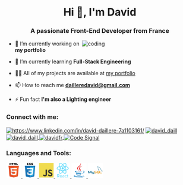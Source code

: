 <h1 align="center">Hi 👋, I'm David</h1>
<h3 align="center" >A passionate Front-End Developer from France</h3>
<img align="right" width= "300" alt="coding" src="https://user-images.githubusercontent.com/74038190/219923823-bf1ce878-c6b8-4faa-be07-93e6b1006521.gif">

- 🔭 I’m currently working on **my portfolio**

- 🌱 I’m currently learning **Full-Stack Engineering**

- 👨‍💻 All of my projects are available at [my portfolio](https://portfolio-1-daviddaill.vercel.app/)

- 📫 How to reach me **dailleredavid@gmail.com**

- ⚡ Fun fact **I'm also a Lighting engineer**

<h3 align="left">Connect with me:</h3>
<p align="left">
<a href="https://linkedin.com/in/https://www.linkedin.com/in/david-daillere-7a1103161/" target="_blank"><img align="center" src="https://raw.githubusercontent.com/rahuldkjain/github-profile-readme-generator/master/src/images/icons/Social/linked-in-alt.svg" alt="https://www.linkedin.com/in/david-daillere-7a1103161/" height="30" width="40" /></a>
<a href="https://instagram.com/david_daill" target="_blank"><img align="center" src="https://raw.githubusercontent.com/rahuldkjain/github-profile-readme-generator/master/src/images/icons/Social/instagram.svg" alt="david_daill" height="30" width="40" /></a>
<a href="https://www.upwork.com/freelancers/~013d9011c1efde1303" target="_blank"> <img align="center" src="https://logowik.com/content/uploads/images/upwork-icon.jpg" alt="david_daill"  height="40"/> </a>
<a href="https://codepen.io/davidfr" target="_blank"> <img align="center" src="https://encrypted-tbn0.gstatic.com/images?q=tbn:ANd9GcS08AfE0zRYcmynHR8b1atzR7tANH61sWkOQS1Vc49sibqsynfZ1cmPZIICzvAN1ebG_7w&usqp=CAU" alt="davidfr" height="40" /> </a>
<a href="https://app.codesignal.com/profile/david_d_ema" target="_blank"> <img align="center" src="https://encrypted-tbn0.gstatic.com/images?q=tbn:ANd9GcQWCqYD9TtDp59IX0ShF5Jy2yanfla1Xeis-HQdKNMO6oCfOyOD2RSDOhFOZzsWiud1BjM&usqp=CAU" alt="Code Signal" height="40" /> </a>
    
</p>

<h3 align="left">Languages and Tools:</h3>
<p align="left"> 
    <a href="https://www.w3.org/html/" target="_blank" rel="noreferrer"> <img src="https://raw.githubusercontent.com/devicons/devicon/master/icons/html5/html5-original-wordmark.svg" alt="html5"  height="40"/> </a>
    <a href="https://www.w3schools.com/css/" target="_blank" rel="noreferrer"> <img src="https://raw.githubusercontent.com/devicons/devicon/master/icons/css3/css3-original-wordmark.svg" alt="css3"  height="40"/> </a> 
    <a href="https://developer.mozilla.org/en-US/docs/Web/JavaScript" target="_blank" rel="noreferrer"> <img src="https://raw.githubusercontent.com/devicons/devicon/master/icons/javascript/javascript-original.svg" alt="javascript"  height="40"/> </a> 
    <a href="https://reactjs.org/" target="_blank" rel="noreferrer"> <img src="https://raw.githubusercontent.com/devicons/devicon/master/icons/react/react-original-wordmark.svg" alt="react"  height="40"/> </a>
    <a href="https://www.java.com" target="_blank" rel="noreferrer"> <img src="https://raw.githubusercontent.com/devicons/devicon/master/icons/java/java-original.svg" alt="java"  height="40"/> </a>  
    <a href="https://www.mysql.com/" target="_blank" rel="noreferrer"> <img src="https://raw.githubusercontent.com/devicons/devicon/master/icons/mysql/mysql-original-wordmark.svg" alt="mysql"  height="40"/> </a>
     </p>
